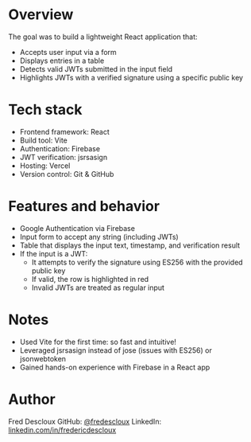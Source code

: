 # Overview
The goal was to build a lightweight React application that:
- Accepts user input via a form
- Displays entries in a table
- Detects valid JWTs submitted in the input field
- Highlights JWTs with a verified signature using a specific public key

# Tech stack
- Frontend framework: React
- Build tool: Vite
- Authentication: Firebase
- JWT verification: jsrsasign
- Hosting: Vercel
- Version control: Git & GitHub

# Features and behavior
- Google Authentication via Firebase
- Input form to accept any string (including JWTs)
- Table that displays the input text, timestamp, and verification result
- If the input is a JWT:
  - It attempts to verify the signature using ES256 with the provided public key
  - If valid, the row is highlighted in red
  - Invalid JWTs are treated as regular input

# Notes
- Used Vite for the first time: so fast and intuitive!
- Leveraged jsrsasign instead of jose (issues with ES256) or jsonwebtoken
- Gained hands-on experience with Firebase in a React app

# Author
Fred Descloux
GitHub: [@fredescloux](https://github.com/fredescloux)
LinkedIn: [linkedin.com/in/fredericdescloux](https://linkedin.com/in/fredericdescloux)

